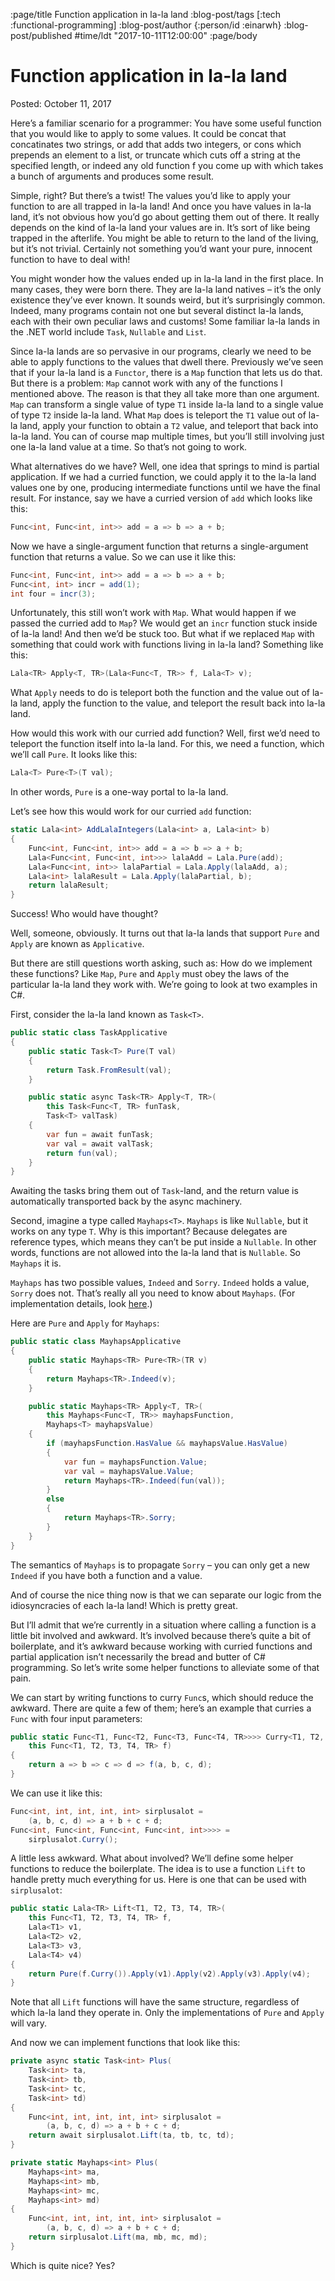 :page/title Function application in la-la land
:blog-post/tags [:tech :functional-programming]
:blog-post/author {:person/id :einarwh}
:blog-post/published #time/ldt "2017-10-11T12:00:00"
:page/body

# Function application in la-la land

Posted: October 11, 2017

Here’s a familiar scenario for a programmer: You have some useful function that you would like to apply to some values. It could be concat that concatinates two strings, or add that adds two integers, or cons which prepends an element to a list, or truncate which cuts off a string at the specified length, or indeed any old function f you come up with which takes a bunch of arguments and produces some result.

Simple, right? But there’s a twist! The values you’d like to apply your function to are all trapped in la-la land! And once you have values in la-la land, it’s not obvious how you’d go about getting them out of there. It really depends on the kind of la-la land your values are in. It’s sort of like being trapped in the afterlife. You might be able to return to the land of the living, but it’s not trivial. Certainly not something you’d want your pure, innocent function to have to deal with!

You might wonder how the values ended up in la-la land in the first place. In many cases, they were born there. They are la-la land natives – it’s the only existence they’ve ever known. It sounds weird, but it’s surprisingly common. Indeed, many programs contain not one but several distinct la-la lands, each with their own peculiar laws and customs! Some familiar la-la lands in the .NET world include `Task`, `Nullable` and `List`.

Since la-la lands are so pervasive in our programs, clearly we need to be able to apply functions to the values that dwell there. Previously we’ve seen that if your la-la land is a `Functor`, there is a `Map` function that lets us do that. But there is a problem: `Map` cannot work with any of the functions I mentioned above. The reason is that they all take more than one argument. `Map` can transform a single value of type `T1` inside la-la land to a single value of type `T2` inside la-la land. What `Map` does is teleport the `T1` value out of la-la land, apply your function to obtain a `T2` value, and teleport that back into la-la land. You can of course map multiple times, but you’ll still involving just one la-la land value at a time. So that’s not going to work.

What alternatives do we have? Well, one idea that springs to mind is partial application. If we had a curried function, we could apply it to the la-la land values one by one, producing intermediate functions until we have the final result. For instance, say we have a curried version of `add` which looks like this:

```csharp
Func<int, Func<int, int>> add = a => b => a + b;
```

Now we have a single-argument function that returns a single-argument function that returns a value. So we can use it like this:

```csharp
Func<int, Func<int, int>> add = a => b => a + b;
Func<int, int> incr = add(1);
int four = incr(3);
```

Unfortunately, this still won’t work with `Map`. What would happen if we passed the curried add to `Map`? We would get an `incr` function stuck inside of la-la land! And then we’d be stuck too. But what if we replaced `Map` with something that could work with functions living in la-la land? Something like this:

```csharp
Lala<TR> Apply<T, TR>(Lala<Func<T, TR>> f, Lala<T> v);
```

What `Apply` needs to do is teleport both the function and the value out of la-la land, apply the function to the value, and teleport the result back into la-la land.

How would this work with our curried add function? Well, first we’d need to teleport the function itself into la-la land. For this, we need a function, which we’ll call `Pure`. It looks like this:

```csharp
Lala<T> Pure<T>(T val);
```

In other words, `Pure` is a one-way portal to la-la land.

Let’s see how this would work for our curried `add` function:

```csharp
static Lala<int> AddLalaIntegers(Lala<int> a, Lala<int> b) 
{
    Func<int, Func<int, int>> add = a => b => a + b;
    Lala<Func<int, Func<int, int>>> lalaAdd = Lala.Pure(add);
    Lala<Func<int, int>> lalaPartial = Lala.Apply(lalaAdd, a);
    Lala<int> lalaResult = Lala.Apply(lalaPartial, b);
    return lalaResult;    
}
```

Success! Who would have thought?

Well, someone, obviously. It turns out that la-la lands that support `Pure` and `Apply` are known as `Applicative`.

But there are still questions worth asking, such as: How do we implement these functions? Like `Map`, `Pure` and `Apply` must obey the laws of the particular la-la land they work with. We’re going to look at two examples in C#.

First, consider the la-la land known as `Task<T>`.

```csharp
public static class TaskApplicative 
{
    public static Task<T> Pure(T val) 
    {
        return Task.FromResult(val);
    }

    public static async Task<TR> Apply<T, TR>(
        this Task<Func<T, TR> funTask, 
        Task<T> valTask)
    {
        var fun = await funTask;
        var val = await valTask;
        return fun(val);
    }
}
```

Awaiting the tasks bring them out of `Task`-land, and the return value is automatically transported back by the async machinery.

Second, imagine a type called `Mayhaps<T>`. `Mayhaps` is like `Nullable`, but it works on any type `T`. Why is this important? Because delegates are reference types, which means they can’t be put inside a `Nullable`. In other words, functions are not allowed into the la-la land that is `Nullable`. So `Mayhaps` it is.

`Mayhaps` has two possible values, `Indeed` and `Sorry`. `Indeed` holds a value, `Sorry` does not. That’s really all you need to know about `Mayhaps`. (For implementation details, look [here](https://gist.github.com/einarwh/0df548e1496d561242ab659d2b3841af).)

Here are `Pure` and `Apply` for `Mayhaps`:

```csharp
public static class MayhapsApplicative
{
    public static Mayhaps<TR> Pure<TR>(TR v)
    {
        return Mayhaps<TR>.Indeed(v);
    }

    public static Mayhaps<TR> Apply<T, TR>(
        this Mayhaps<Func<T, TR>> mayhapsFunction,
        Mayhaps<T> mayhapsValue)
    {
        if (mayhapsFunction.HasValue && mayhapsValue.HasValue)
        {
            var fun = mayhapsFunction.Value;
            var val = mayhapsValue.Value;
            return Mayhaps<TR>.Indeed(fun(val));
        }
        else
        {
            return Mayhaps<TR>.Sorry;
        }
    }
}
```

The semantics of `Mayhaps` is to propagate `Sorry` – you can only get a new `Indeed` if you have both a function and a value.

And of course the nice thing now is that we can separate our logic from the idiosyncracies of each la-la land! Which is pretty great.

But I’ll admit that we’re currently in a situation where calling a function is a little bit involved and awkward. It’s involved because there’s quite a bit of boilerplate, and it’s awkward because working with curried functions and partial application isn’t necessarily the bread and butter of C# programming. So let’s write some helper functions to alleviate some of that pain.

We can start by writing functions to curry `Func`s, which should reduce the awkward. There are quite a few of them; here’s an example that curries a `Func` with four input parameters:

```csharp
public static Func<T1, Func<T2, Func<T3, Func<T4, TR>>>> Curry<T1, T2, T3, T4, TR>(
    this Func<T1, T2, T3, T4, TR> f)
{
    return a => b => c => d => f(a, b, c, d);
}
```

We can use it like this:

```csharp
Func<int, int, int, int, int> sirplusalot = 
    (a, b, c, d) => a + b + c + d; 
Func<int, Func<int, Func<int, Func<int, int>>>> = 
    sirplusalot.Curry();
```

A little less awkward. What about involved? We’ll define some helper functions to reduce the boilerplate. The idea is to use a function `Lift` to handle pretty much everything for us. Here is one that can be used with `sirplusalot`:

```csharp
public static Lala<TR> Lift<T1, T2, T3, T4, TR>(
    this Func<T1, T2, T3, T4, TR> f,
    Lala<T1> v1,
    Lala<T2> v2,
    Lala<T3> v3,
    Lala<T4> v4)
{
    return Pure(f.Curry()).Apply(v1).Apply(v2).Apply(v3).Apply(v4);
}
```

Note that all `Lift` functions will have the same structure, regardless of which la-la land they operate in. Only the implementations of `Pure` and `Apply` will vary.

And now we can implement functions that look like this:

```csharp
private async static Task<int> Plus(
    Task<int> ta, 
    Task<int> tb, 
    Task<int> tc, 
    Task<int> td) 
{ 
    Func<int, int, int, int, int> sirplusalot = 
        (a, b, c, d) => a + b + c + d;
    return await sirplusalot.Lift(ta, tb, tc, td);
}

private static Mayhaps<int> Plus(
    Mayhaps<int> ma, 
    Mayhaps<int> mb, 
    Mayhaps<int> mc, 
    Mayhaps<int> md)
{
    Func<int, int, int, int, int> sirplusalot = 
        (a, b, c, d) => a + b + c + d;
    return sirplusalot.Lift(ma, mb, mc, md);
}
```

Which is quite nice? Yes?
